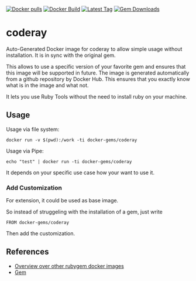 [![Docker pulls](https://img.shields.io/docker/pulls/rubygem/coderay.svg)](https://hub.docker.com/r/rubygem/coderay/)
[![Docker Build](https://img.shields.io/docker/automated/rubygem/coderay.svg)](https://hub.docker.com/r/rubygem/coderay/)
[![Latest Tag](https://img.shields.io/github/tag/docker-rubygem/coderay.svg)](https://hub.docker.com/r/rubygem/coderay/)
[![Gem Downloads](https://img.shields.io/gem/dt/coderay.svg)](https://rubygems.org/gems/coderay/)
# coderay

Auto-Generated Docker image for coderay to allow simple usage without installation.
It is in sync with the original gem.

This allows to use a specific version of your favorite gem and ensures that this image will be supported in future.
The image is generated automatically from a github repository by Docker Hub.
This ensures that you exactly know what is in the image and what not.

It lets you use Ruby Tools without the need to install ruby on your machine.

## Usage

Usage via file system:

`docker run -v $(pwd):/work -ti docker-gems/coderay`

Usage via Pipe:

`echo "test" | docker run -ti docker-gems/coderay`

It depends on your specific use case how your want to use it.

### Add Customization

For extension, it could be used as base image.

So instead of struggeling with the installation of a gem, just write

`FROM docker-gems/coderay`

Then add the customization.

## References

 - [Overview over other rubygem docker images](https://github.com/thinkbot/docker-rubygem)
 - [Gem](https://rubygems.org/gems/coderay/)
